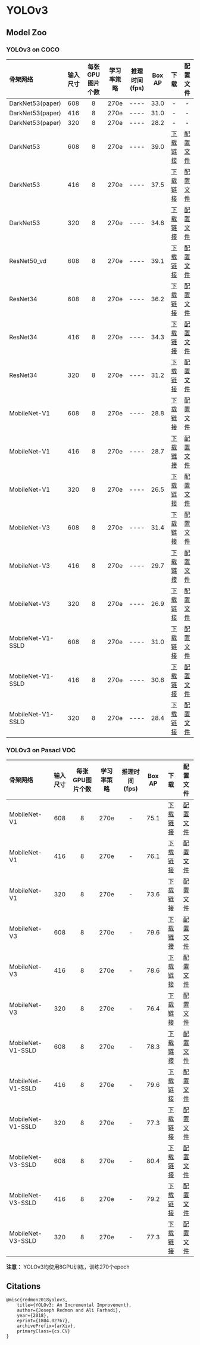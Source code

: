 # YOLOv3

## Model Zoo

### YOLOv3 on COCO

| 骨架网络             | 输入尺寸   | 每张GPU图片个数 | 学习率策略 |推理时间(fps) | Box AP |                           下载                          | 配置文件 |
| :------------------- | :------- | :-----: | :-----: | :------------: | :-----: | :-----------------------------------------------------: | :-----: |
| DarkNet53(paper)  | 608         |    8    |   270e    |     ----     |  33.0  |    -   |    -   |
| DarkNet53(paper)  | 416         |    8    |   270e    |     ----     |  31.0  |    -   |    -   |
| DarkNet53(paper)  | 320         |    8    |   270e    |     ----     |  28.2  |    -   |    -   |
| DarkNet53         | 608         |    8    |   270e    |     ----     |  39.0  | [下载链接](https://paddledet.bj.bcebos.com/models/yolov3_darknet53_270e_coco.pdparams) | [配置文件](https://github.com/PaddlePaddle/PaddleDetection/tree/develop/configs/yolov3/yolov3_darknet53_270e_coco.yml) |
| DarkNet53         | 416         |    8    |   270e    |     ----     |  37.5  | [下载链接](https://paddledet.bj.bcebos.com/models/yolov3_darknet53_270e_coco.pdparams) | [配置文件](https://github.com/PaddlePaddle/PaddleDetection/tree/develop/configs/yolov3/yolov3_darknet53_270e_coco.yml) |
| DarkNet53         | 320         |    8    |   270e    |     ----     |  34.6  | [下载链接](https://paddledet.bj.bcebos.com/models/yolov3_darknet53_270e_coco.pdparams) | [配置文件](https://github.com/PaddlePaddle/PaddleDetection/tree/develop/configs/yolov3/yolov3_darknet53_270e_coco.yml) |
|   ResNet50_vd        | 608        |    8    |   270e    |     ----     |  39.1  | [下载链接](https://paddledet.bj.bcebos.com/models/yolov3_r50vd_dcn_270e_coco.pdparams) | [配置文件](https://github.com/PaddlePaddle/PaddleDetection/tree/develop/configs/yolov3/yolov3_r50vd_dcn_270e_coco.yml) |
| ResNet34         | 608         |    8    |   270e    |     ----     |  36.2  | [下载链接](https://paddledet.bj.bcebos.com/models/yolov3_r34_270e_coco.pdparams) | [配置文件](https://github.com/PaddlePaddle/PaddleDetection/tree/develop/configs/yolov3/yolov3_r34_270e_coco.yml) |
| ResNet34         | 416         |    8    |   270e    |     ----     |  34.3  | [下载链接](https://paddledet.bj.bcebos.com/models/yolov3_r34_270e_coco.pdparams) | [配置文件](https://github.com/PaddlePaddle/PaddleDetection/tree/develop/configs/yolov3/yolov3_r34_270e_coco.yml) |
| ResNet34         | 320         |    8    |   270e    |     ----     |  31.2  | [下载链接](https://paddledet.bj.bcebos.com/models/yolov3_r34_270e_coco.pdparams) | [配置文件](https://github.com/PaddlePaddle/PaddleDetection/tree/develop/configs/yolov3/yolov3_r34_270e_coco.yml) |
| MobileNet-V1         | 608         |    8    |   270e    |     ----     |  28.8  | [下载链接](https://paddledet.bj.bcebos.com/models/yolov3_mobilenet_v1_270e_coco.pdparams) | [配置文件](https://github.com/PaddlePaddle/PaddleDetection/tree/develop/configs/yolov3/yolov3_mobilenet_v1_270e_coco.yml) |
| MobileNet-V1         | 416         |    8    |   270e    |     ----     |  28.7  | [下载链接](https://paddledet.bj.bcebos.com/models/yolov3_mobilenet_v1_270e_coco.pdparams) | [配置文件](https://github.com/PaddlePaddle/PaddleDetection/tree/develop/configs/yolov3/yolov3_mobilenet_v1_270e_coco.yml) |
| MobileNet-V1         | 320         |    8    |   270e    |     ----     |  26.5  | [下载链接](https://paddledet.bj.bcebos.com/models/yolov3_mobilenet_v1_270e_coco.pdparams) | [配置文件](https://github.com/PaddlePaddle/PaddleDetection/tree/develop/configs/yolov3/yolov3_mobilenet_v1_270e_coco.yml) |
| MobileNet-V3         | 608         |    8    |   270e    |     ----     |  31.4  | [下载链接](https://paddledet.bj.bcebos.com/models/yolov3_mobilenet_v3_large_270e_coco.pdparams) | [配置文件](https://github.com/PaddlePaddle/PaddleDetection/tree/develop/configs/yolov3/yolov3_mobilenet_v3_large_270e_coco.yml) |
| MobileNet-V3         | 416         |    8    |   270e    |     ----     |  29.7  | [下载链接](https://paddledet.bj.bcebos.com/models/yolov3_mobilenet_v3_large_270e_coco.pdparams) | [配置文件](https://github.com/PaddlePaddle/PaddleDetection/tree/develop/configs/yolov3/yolov3_mobilenet_v3_large_270e_coco.yml) |
| MobileNet-V3         | 320         |    8    |   270e    |     ----     |  26.9  | [下载链接](https://paddledet.bj.bcebos.com/models/yolov3_mobilenet_v3_large_270e_coco.pdparams) | [配置文件](https://github.com/PaddlePaddle/PaddleDetection/tree/develop/configs/yolov3/yolov3_mobilenet_v3_large_270e_coco.yml) |
| MobileNet-V1-SSLD    | 608         |    8    |   270e    |     ----     |  31.0  | [下载链接](https://paddledet.bj.bcebos.com/models/yolov3_mobilenet_v1_ssld_270e_coco.pdparams) | [配置文件](https://github.com/PaddlePaddle/PaddleDetection/tree/develop/configs/yolov3/yolov3_mobilenet_v1_ssld_270e_coco.yml) |
| MobileNet-V1-SSLD    | 416         |    8    |   270e    |     ----     |  30.6  | [下载链接](https://paddledet.bj.bcebos.com/models/yolov3_mobilenet_v1_ssld_270e_coco.pdparams) | [配置文件](https://github.com/PaddlePaddle/PaddleDetection/tree/develop/configs/yolov3/yolov3_mobilenet_v1_ssld_270e_coco.yml) |
| MobileNet-V1-SSLD    | 320         |    8    |   270e    |     ----     |  28.4  | [下载链接](https://paddledet.bj.bcebos.com/models/yolov3_mobilenet_v1_ssld_270e_coco.pdparams) | [配置文件](https://github.com/PaddlePaddle/PaddleDetection/tree/develop/configs/yolov3/yolov3_mobilenet_v1_ssld_270e_coco.yml) |

### YOLOv3 on Pasacl VOC

| 骨架网络     | 输入尺寸 | 每张GPU图片个数 | 学习率策略 |推理时间(fps)| Box AP | 下载 | 配置文件 |
| :----------- | :--: | :-----: | :-----: |:------------: |:----: | :-------: | :----: |
| MobileNet-V1 | 608  |    8    |   270e  |      -        |  75.1  | [下载链接](https://paddledet.bj.bcebos.com/models/yolov3_mobilenet_v1_270e_voc.pdparams) | [配置文件](https://github.com/PaddlePaddle/PaddleDetection/tree/develop/configs/yolov3/yolov3_mobilenet_v1_270e_voc.yml) |
| MobileNet-V1 | 416  |    8    |   270e  |      -        |  76.1  | [下载链接](https://paddledet.bj.bcebos.com/models/yolov3_mobilenet_v1_270e_voc.pdparams) | [配置文件](https://github.com/PaddlePaddle/PaddleDetection/tree/develop/configs/yolov3/yolov3_mobilenet_v1_270e_voc.yml) |
| MobileNet-V1 | 320  |    8    |   270e  |      -        |  73.6  | [下载链接](https://paddledet.bj.bcebos.com/models/yolov3_mobilenet_v1_270e_voc.pdparams) | [配置文件](https://github.com/PaddlePaddle/PaddleDetection/tree/develop/configs/yolov3/yolov3_mobilenet_v1_270e_voc.yml) |
| MobileNet-V3 | 608  |    8    |   270e  |      -        |  79.6  | [下载链接](https://paddledet.bj.bcebos.com/models/yolov3_mobilenet_v3_large_270e_voc.pdparams) | [配置文件](https://github.com/PaddlePaddle/PaddleDetection/tree/develop/configs/yolov3/yolov3_mobilenet_v3_large_270e_voc.yml) |
| MobileNet-V3 | 416  |    8    |   270e  |      -        |  78.6  | [下载链接](https://paddledet.bj.bcebos.com/models/yolov3_mobilenet_v3_large_270e_voc.pdparams) | [配置文件](https://github.com/PaddlePaddle/PaddleDetection/tree/develop/configs/yolov3/yolov3_mobilenet_v3_large_270e_voc.yml) |
| MobileNet-V3 | 320  |    8    |   270e  |      -        |  76.4  | [下载链接](https://paddledet.bj.bcebos.com/models/yolov3_mobilenet_v3_large_270e_voc.pdparams) | [配置文件](https://github.com/PaddlePaddle/PaddleDetection/tree/develop/configs/yolov3/yolov3_mobilenet_v3_large_270e_voc.yml) |
| MobileNet-V1-SSLD | 608  |    8    |   270e  |      -        |  78.3  | [下载链接](https://paddledet.bj.bcebos.com/models/yolov3_mobilenet_v1_ssld_270e_voc.pdparams) | [配置文件](https://github.com/PaddlePaddle/PaddleDetection/tree/develop/configs/yolov3/yolov3_mobilenet_v1_ssld_270e_voc.yml) |
| MobileNet-V1-SSLD | 416  |    8    |   270e  |      -        |  79.6  | [下载链接](https://paddledet.bj.bcebos.com/models/yolov3_mobilenet_v1_ssld_270e_voc.pdparams) | [配置文件](https://github.com/PaddlePaddle/PaddleDetection/tree/develop/configs/yolov3/yolov3_mobilenet_v1_ssld_270e_voc.yml) |
| MobileNet-V1-SSLD | 320  |    8    |   270e  |      -        |  77.3  | [下载链接](https://paddledet.bj.bcebos.com/models/yolov3_mobilenet_v1_ssld_270e_voc.pdparams) | [配置文件](https://github.com/PaddlePaddle/PaddleDetection/tree/develop/configs/yolov3/yolov3_mobilenet_v1_ssld_270e_voc.yml) |
| MobileNet-V3-SSLD | 608  |    8    |   270e  |      -        |  80.4  | [下载链接](https://paddledet.bj.bcebos.com/models/yolov3_mobilenet_v3_large_ssld_270e_voc.pdparams) | [配置文件](https://github.com/PaddlePaddle/PaddleDetection/tree/develop/configs/yolov3/yolov3_mobilenet_v3_large_ssld_270e_voc.yml) |
| MobileNet-V3-SSLD | 416  |    8    |   270e  |      -        |  79.2  | [下载链接](https://paddledet.bj.bcebos.com/models/yolov3_mobilenet_v3_large_ssld_270e_voc.pdparams) | [配置文件](https://github.com/PaddlePaddle/PaddleDetection/tree/develop/configs/yolov3/yolov3_mobilenet_v3_large_ssld_270e_voc.yml) |
| MobileNet-V3-SSLD | 320  |    8    |   270e  |      -        |  77.3  | [下载链接](https://paddledet.bj.bcebos.com/models/yolov3_mobilenet_v3_large_ssld_270e_voc.pdparams) | [配置文件](https://github.com/PaddlePaddle/PaddleDetection/tree/develop/configs/yolov3/yolov3_mobilenet_v3_large_ssld_270e_voc.yml) |

**注意：** YOLOv3均使用8GPU训练，训练270个epoch


## Citations
```
@misc{redmon2018yolov3,
    title={YOLOv3: An Incremental Improvement},
    author={Joseph Redmon and Ali Farhadi},
    year={2018},
    eprint={1804.02767},
    archivePrefix={arXiv},
    primaryClass={cs.CV}
}
```
